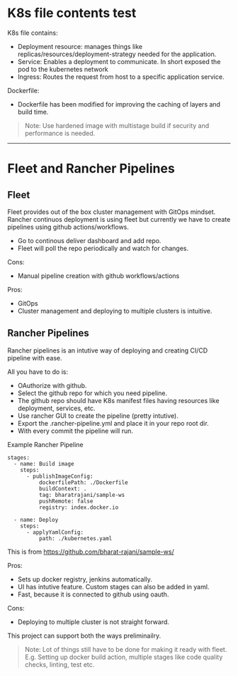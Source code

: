 
# K8s file contents test

K8s file contains:
- Deployment resource: manages things like replicas/resources/deployment-strategy needed for the application.
- Service: Enables a deployment to communicate. In short exposed the pod to the kubernetes network
- Ingress: Routes the request from host to a specific application service.

Dockerfile:
- Dockerfile has been modified for improving the caching of layers and build time.
    
> Note: Use hardened image with multistage build if security and performance is needed.    


-------------

# Fleet and Rancher Pipelines

## Fleet

Fleet provides out of the box cluster management with GitOps mindset.
Rancher continuos deployment is using fleet but currently we have to create pipelines using github actions/workflows.

- Go to continous deliver dashboard and add repo.
- Fleet will poll the repo periodically and watch for changes.

Cons:
- Manual pipeline creation with github workflows/actions

Pros:
- GitOps
- Cluster management and deploying to multiple clusters is intuitive.


## Rancher Pipelines

Rancher pipelines is an intutive way of deploying and creating CI/CD pipeline with ease.

All you have to do is:

- OAuthorize with github.
- Select the github repo for which you need pipeline.
- The github repo should have K8s manifest files having resources like deployment, services, etc.
- Use rancher GUI to create the pipeline (pretty intutive).
- Export the .rancher-pipeline.yml and place it in your repo root dir.
- With every commit the pipeline will run.

Example Rancher Pipeline

```
stages:
  - name: Build image
    steps:
      - publishImageConfig:
          dockerfilePath: ./Dockerfile
          buildContext: .
          tag: bharatrajani/sample-ws
          pushRemote: false
          registry: index.docker.io

  - name: Deploy
    steps:
      - applyYamlConfig:
          path: ./kubernetes.yaml
```

This is from https://github.com/bharat-rajani/sample-ws/

Pros:
- Sets up docker registry, jenkins automatically.
- UI has intutive feature. Custom stages can also be added in yaml.
- Fast, because it is connected to github using oauth.
    
Cons:
- Deploying to multiple cluster is not straight forward.



This project can support both the ways preliminailry.

>Note: Lot of things still have to be done for making it ready with fleet. E.g. Setting up docker build action, multiple stages like code quality checks, linting, test etc.




